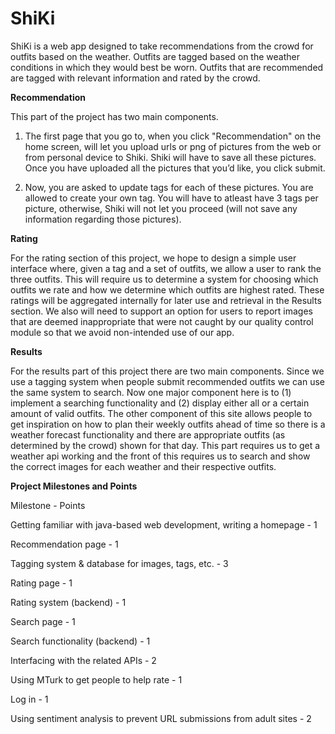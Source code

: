 # ShiKi

ShiKi is a web app designed to take recommendations from the crowd for outfits based on the weather. Outfits are tagged based on the weather conditions in which they would best be worn. Outfits that are recommended are tagged with relevant information and rated by the crowd. 

**Recommendation**

This part of the project has two main components.

1. The first page that you go to, when you click "Recommendation" on the home screen, will let you upload urls or png of pictures from the web or from personal device to Shiki. Shiki will have to save all these pictures. Once you have uploaded all the pictures that you’d like, you click submit.

2. Now, you are asked to update tags for each of these pictures. You are allowed to create your own tag. You will have to atleast have 3 tags per picture, otherwise, Shiki will not let you proceed (will not save any information regarding those pictures). 

**Rating**

For the rating section of this project, we hope to design a simple user interface where, given a tag and a set of outfits, we allow a user to rank the three outfits. This will require us to determine a system for choosing which outfits we rate and how we determine which outfits are highest rated. These ratings will be aggregated internally for later use and retrieval in the Results section. We also will need to support an option for users to report images that are deemed inappropriate that were not caught by our quality control module so that we avoid non-intended use of our app. 

**Results**

For the results part of this project there are two main components. Since we use a tagging system when people submit recommended outfits we can use the same system to search. Now one major component here is to (1) implement a searching functionality and (2) display either all or a certain amount of valid outfits. The other component of this site allows people to get inspiration on how to plan their weekly outfits ahead of time so there is a weather forecast functionality and there are appropriate outfits (as determined by the crowd) shown for that day. This part requires us to get a weather api working and the front of this requires us to search and show the correct images for each weather and their respective outfits. 

**Project Milestones and Points**

Milestone - Points

Getting familiar with java-based web development, writing a homepage - 1
    
Recommendation page - 1
    
Tagging system & database for images, tags, etc. - 3

Rating page - 1
    
Rating system (backend) - 1
    
Search page - 1
    
Search functionality (backend) - 1
    
Interfacing with the related APIs - 2
    
Using MTurk to get people to help rate - 1

Log in - 1

Using sentiment analysis to prevent URL submissions from adult sites - 2



